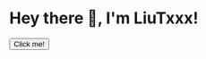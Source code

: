 # Hey there 👋, I'm LiuTxxx!

<button onclick="document.getElementById('myImage').style.display='block'">Click me!</button> <img id="myImage" src="C:\Users\liut0\OneDrive\桌面\1.png" style="display:none">